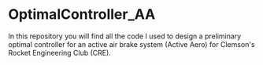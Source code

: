 # OptimalController_AA
In this repository you will find all the code I used to design a preliminary optimal controller for an active air brake system (Active Aero) for Clemson's Rocket Engineering Club (CRE). 
